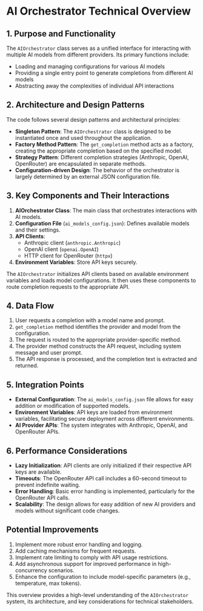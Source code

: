 # AI Orchestrator Technical Overview

## 1. Purpose and Functionality

The `AIOrchestrator` class serves as a unified interface for interacting with multiple AI models from different providers. Its primary functions include:

- Loading and managing configurations for various AI models
- Providing a single entry point to generate completions from different AI models
- Abstracting away the complexities of individual API interactions

## 2. Architecture and Design Patterns

The code follows several design patterns and architectural principles:

- **Singleton Pattern**: The `AIOrchestrator` class is designed to be instantiated once and used throughout the application.
- **Factory Method Pattern**: The `get_completion` method acts as a factory, creating the appropriate completion based on the specified model.
- **Strategy Pattern**: Different completion strategies (Anthropic, OpenAI, OpenRouter) are encapsulated in separate methods.
- **Configuration-driven Design**: The behavior of the orchestrator is largely determined by an external JSON configuration file.

## 3. Key Components and Their Interactions

1. **AIOrchestrator Class**: The main class that orchestrates interactions with AI models.
2. **Configuration File** (`ai_models_config.json`): Defines available models and their settings.
3. **API Clients**: 
   - Anthropic client (`anthropic.Anthropic`)
   - OpenAI client (`openai.OpenAI`)
   - HTTP client for OpenRouter (`httpx`)
4. **Environment Variables**: Store API keys securely.

The `AIOrchestrator` initializes API clients based on available environment variables and loads model configurations. It then uses these components to route completion requests to the appropriate API.

## 4. Data Flow

1. User requests a completion with a model name and prompt.
2. `get_completion` method identifies the provider and model from the configuration.
3. The request is routed to the appropriate provider-specific method.
4. The provider method constructs the API request, including system message and user prompt.
5. The API response is processed, and the completion text is extracted and returned.

## 5. Integration Points

- **External Configuration**: The `ai_models_config.json` file allows for easy addition or modification of supported models.
- **Environment Variables**: API keys are loaded from environment variables, facilitating secure deployment across different environments.
- **AI Provider APIs**: The system integrates with Anthropic, OpenAI, and OpenRouter APIs.

## 6. Performance Considerations

- **Lazy Initialization**: API clients are only initialized if their respective API keys are available.
- **Timeouts**: The OpenRouter API call includes a 60-second timeout to prevent indefinite waiting.
- **Error Handling**: Basic error handling is implemented, particularly for the OpenRouter API calls.
- **Scalability**: The design allows for easy addition of new AI providers and models without significant code changes.

## Potential Improvements

1. Implement more robust error handling and logging.
2. Add caching mechanisms for frequent requests.
3. Implement rate limiting to comply with API usage restrictions.
4. Add asynchronous support for improved performance in high-concurrency scenarios.
5. Enhance the configuration to include model-specific parameters (e.g., temperature, max tokens).

This overview provides a high-level understanding of the `AIOrchestrator` system, its architecture, and key considerations for technical stakeholders.